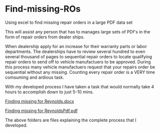 # Find-missing-ROs
Using excel to find missing repair orders in a large PDF data set

This will assist any person that has to manages large sets of PDf's in the form of repair orders from dealer ships. 

When dealership apply for an increase for their warranty parts or labor departments. The dealerships have to review several hundred to even several thousand of pages to sequential repair orders to locate qualifying repair orders to send off to vehicle manufactuers to be approved. During this process many vehicle manufactuers request that your repairs order be sequential without any missing. Counting every repair order is a VERY time comsuming and ardious task.

With my developed process I have taken a task that would normally take 4 hours to accomplish down to just 5-10 mins.

[Finding missing for Reynolds.docx](https://github.com/fallpandora/Find-missing-ROs/files/8644462/Finding.missing.for.Reynolds.docx)

[Finding missing for ReynoldsPdf.pdf](https://github.com/fallpandora/Find-missing-ROs/files/8644475/Finding.missing.for.ReynoldsPdf.pdf)

The above folders are files explaining the complete process that I developed.
